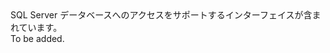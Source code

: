 <Namespace Name="Microsoft.Azure.Management.Sql.Fluent.SqlServer.Databases">
  <Docs>
    <summary>SQL Server データベースへのアクセスをサポートするインターフェイスが含まれています。</summary> 
    <remarks>To be added.</remarks>
  </Docs>
</Namespace>
